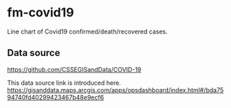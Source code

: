 # fm-covid19

Line chart of Covid19 confirmed/death/recovered cases.

## Data source

<https://github.com/CSSEGISandData/COVID-19>

This data source link is introduced here.
<https://gisanddata.maps.arcgis.com/apps/opsdashboard/index.html#/bda7594740fd40299423467b48e9ecf6>
